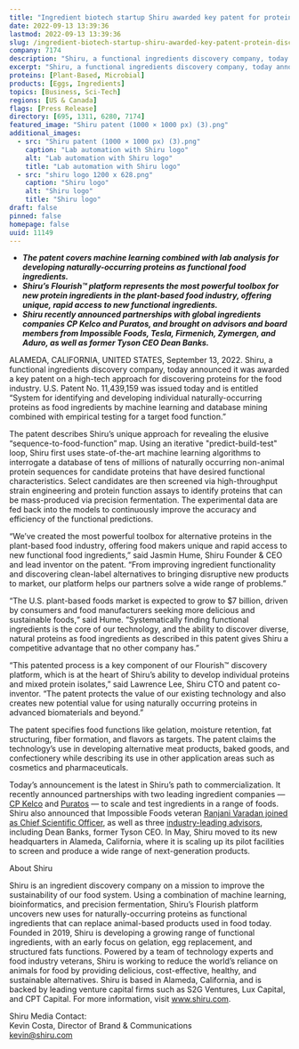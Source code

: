 ```yaml
---
title: "Ingredient biotech startup Shiru awarded key patent for protein discovery platform"
date: 2022-09-13 13:39:36
lastmod: 2022-09-13 13:39:36
slug: /ingredient-biotech-startup-shiru-awarded-key-patent-protein-discovery-platform
company: 7174
description: "Shiru, a functional ingredients discovery company, today announced it was awarded a key patent on a high-tech approach for discovering proteins for the food industry."
excerpt: "Shiru, a functional ingredients discovery company, today announced it was awarded a key patent on a high-tech approach for discovering proteins for the food industry."
proteins: [Plant-Based, Microbial]
products: [Eggs, Ingredients]
topics: [Business, Sci-Tech]
regions: [US & Canada]
flags: [Press Release]
directory: [695, 1311, 6280, 7174]
featured_image: "Shiru patent (1000 × 1000 px) (3).png"
additional_images:
  - src: "Shiru patent (1000 × 1000 px) (3).png"
    caption: "Lab automation with Shiru logo"
    alt: "Lab automation with Shiru logo"
    title: "Lab automation with Shiru logo"
  - src: "shiru logo 1200 x 628.png"
    caption: "Shiru logo"
    alt: "Shiru logo"
    title: "Shiru logo"
draft: false
pinned: false
homepage: false
uuid: 11149
---
```

<ul>
<li><strong><em>The patent covers machine learning combined with lab analysis for developing naturally-occurring proteins as functional food ingredients.</em></strong></li>
<li><strong><em>Shiru’s Flourish™ platform represents the most powerful toolbox for new protein ingredients in the plant-based food industry, offering unique, rapid access to new functional ingredients.</em></strong></li>
<li><strong><em>Shiru recently announced partnerships with global ingredients companies CP Kelco and Puratos, and brought on advisors and board members from Impossible Foods, Tesla, Firmenich, Zymergen, and Aduro, as well as former Tyson CEO Dean Banks.</em></strong></li>
</ul>
<p>ALAMEDA, CALIFORNIA, UNITED STATES, September 13, 2022. Shiru, a functional ingredients discovery company, today announced it was awarded a key patent on a high-tech approach for discovering proteins for the food industry. U.S. Patent No. 11,439,159 was issued today and is entitled “System for identifying and developing individual naturally-occurring proteins as food ingredients by machine learning and database mining combined with empirical testing for a target food function.”</p>
<p>The patent describes Shiru’s unique approach for revealing the elusive “sequence-to-food-function” map. Using an iterative "predict-build-test" loop, Shiru first uses state-of-the-art machine learning algorithms to interrogate a database of tens of millions of naturally occurring non-animal protein sequences for candidate proteins that have desired functional characteristics. Select candidates are then screened via high-throughput strain engineering and protein function assays to identify proteins that can be mass-produced via precision fermentation. The experimental data are fed back into the models to continuously improve the accuracy and efficiency of the functional predictions.</p>
<p>“We’ve created the most powerful toolbox for alternative proteins in the plant-based food industry, offering food makers unique and rapid access to new functional food ingredients,” said Jasmin Hume, Shiru Founder & CEO and lead inventor on the patent. “From improving ingredient functionality and discovering clean-label alternatives to bringing disruptive new products to market, our platform helps our partners solve a wide range of problems.”</p>
<p>“The U.S. plant-based foods market is expected to grow to $7 billion, driven by consumers and food manufacturers seeking more delicious and sustainable foods,“ said Hume. “Systematically finding functional ingredients is the core of our technology, and the ability to discover diverse, natural proteins as food ingredients as described in this patent gives Shiru a competitive advantage that no other company has.” </p>
<p>“This patented process is a key component of our Flourish™ discovery platform, which is at the heart of Shiru’s ability to develop individual proteins and mixed protein isolates,” said Lawrence Lee, Shiru CTO and patent co-inventor. “The patent protects the value of our existing technology and also creates new potential value for using naturally occurring proteins in advanced biomaterials and beyond.”</p>
<p>The patent specifies food functions like gelation, moisture retention, fat structuring, fiber formation, and flavors as targets. The patent claims the technology’s use in developing alternative meat products, baked goods, and confectionery while describing its use in other application areas such as cosmetics and pharmaceuticals.</p>
<p>Today’s announcement is the latest in Shiru’s path to commercialization. It recently announced partnerships with two leading ingredient companies — <a href="https://shiru.com/post/cp-kelco-and-food-ingredient-startup-shiru-announce-partnership-to-accelerate-the-shift-to-a-sustainable-food-system-with-creation-of-next-generation-alternative-proteins/"><u>CP Kelco</u></a> and <a href="https://shiru.com/post/shiru-puratos-partnership-sustainable-plant-based-protein-ingredients-for-baked-goods/"><u>Puratos</u></a> — to scale and test ingredients in a range of foods. Shiru also announced that Impossible Foods veteran <a href="https://shiru.com/post/in-conversation-with-dr-ranjani-varadan-shirus-new-chief-scientific-officer/"><u>Ranjani Varadan joined as Chief Scientific Officer</u></a>, as well as three <a href="https://shiru.com/post/shiru-appoints-industry-veterans-dean-banks-aaron-kimball-and-blaine-templeman-to-advisory-board/"><u>industry-leading advisors</u></a>, including Dean Banks, former Tyson CEO. In May, Shiru moved to its new headquarters in Alameda, California, where it is scaling up its pilot facilities to screen and produce a wide range of next-generation products.</p>
<p>About Shiru</p>
<p>Shiru is an ingredient discovery company on a mission to improve the sustainability of our food system. Using a combination of machine learning, bioinformatics, and precision fermentation, Shiru’s Flourish platform uncovers new uses for naturally-occurring proteins as functional ingredients that can replace animal-based products used in food today. Founded in 2019, Shiru is developing a growing range of functional ingredients, with an early focus on gelation, egg replacement, and structured fats functions. Powered by a team of technology experts and food industry veterans, Shiru is working to reduce the world’s reliance on animals for food by providing delicious, cost-effective, healthy, and sustainable alternatives. Shiru is based in Alameda, California, and is backed by leading venture capital firms such as S2G Ventures, Lux Capital, and CPT Capital. For more information, visit <a href="http://www.shiru.com"><u>www.shiru.com</u></a>.</p>
<p>Shiru Media Contact:<br />
Kevin Costa, Director of Brand & Communications<br />
<a href="mailto:kevin@shiru.com">kevin@shiru.com</a></p>
